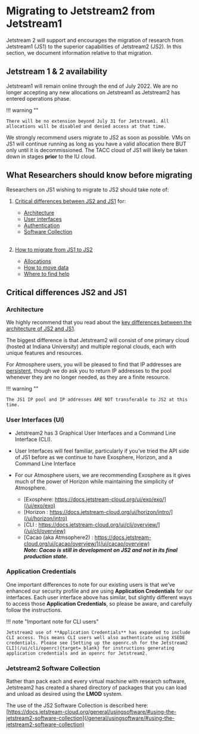 # Migrating to Jetstream2 from Jetstream1

Jetstream 2 will support and encourages the migration of research from Jetstream1 (JS1) to the superior capabilities of Jetstream2 (JS2).
In this section, we document information relative to that migration.

## Jetstream 1 & 2 availability

Jetstream1 will remain online through the end of July 2022. We are no longer accepting any new allocations on Jetstream1 as Jetstream2 has entered operations phase.

!!! warning ""

    There will be no extension beyond July 31 for Jetstream1. All allocations will be disabled and denied access at that time.

We strongly recommend users migrate to JS2 as soon as possible. VMs on JS1 will continue running as long as you have a valid allocation there BUT only until it is decommissioned. The TACC cloud of JS1 will likely be taken down in stages **prior** to the IU cloud.

## What Researchers should know before migrating

Researchers on JS1 wishing to migrate to JS2 should take note of:

1. [Critical differences between JS2 and JS1](#CriticalDifferences) for:
    * [Architecture](#Architecture)
    * [User interfaces](#UI)
    * [Authentication](#ApplicationCredentials)
    * [Software Collection](#SoftwareCollection) </br><br>

2. [How to migrate from JS1 to JS2](migration_overview.md)
    * [Allocations](/migration/how_to_migrate/#Allocations)
    * [How to move data](/migration/how_to_migrate/#MoveData)
    * [Where to find help](/migration/how_to_migrate/#GetHelp)

## Critical differences JS2 and JS1 <a name="CriticalDifferences"></a>

### Architecture <a name="Architecture"></a>

We highly recommend that you read about the [key differences between the architecture of JS2 and JS1](/overview/keydiff/#key-differences-between-jetstream1-and-jetstream2).

The biggest difference is that Jetstream2 will consist of one primary cloud (hosted at Indiana University) and multiple regional clouds, each with unique features and resources.

For Atmosphere users, you will be pleased to find that IP addresses are [persistent](/overview/network/#PersistentIP), though we do ask you to return IP addresses to the pool whenever they are no longer needed, as they are a finite resource.

!!! warning ""

    The JS1 IP pool and IP addresses ARE NOT transferable to JS2 at this time.

### User Interfaces (UI)<a name="UI"></a>

* Jetstream2 has 3 Graphical User Interfaces and a Command Line Interface (CLI).
* User Interfaces will feel familiar, particularly if you’ve tried the API side of JS1 before as we continue to have Exosphere, Horizon, and a Command Line Interface
* For our Atmosphere users, we are recommending Exosphere as it gives much of the power of Horizon while maintaining the simplicity of Atmosphere.

    * [Exosphere: https://docs.jetstream-cloud.org/ui/exo/exo/](/ui/exo/exo)
    * [Horizon : https://docs.jetstream-cloud.org/ui/horizon/intro/](/ui/horizon/intro)
    * [CLI : https://docs.jetstream-cloud.org/ui/cli/overview/](/ui/cli/overview)
    * [Cacao (aka Atmsophere2) : https://docs.jetstream-cloud.org/ui/cacao/overview/](/ui/cacao/overview) </br> ***Note: Cacao is still in development on JS2 and not in its final production state.***


### Application Credentials<a name="ApplicationCredentials"></a>
One important differences to note for our existing users is that we’ve enhanced our security profile and are using **Application Credentials** for our interfaces. Each user interface above has similar, but slightly different ways to access those **Application Credentials**, so please be aware, and carefully follow the instructions.

!!! note "Important note for CLI users"

    Jetstream2 use of **Application Credentials** has expanded to include CLI access. This means CLI users well also authenticate using XSEDE credentials. Please see [Setting up the openrc.sh for the Jetstream2 CLI](/ui/cli/openrc){target=_blank} for instructions generating application credentials and an openrc for Jetstream2.


### Jetstream2 Software Collection<a name="SoftwareCollection"></a>
Rather than pack each and every virtual machine with research software, Jetstream2 has created a shared directory of packages that you can load and unload as desired using the **LMOD** system.

The use of the JS2 Software Collection is described here:</br>
[https://docs.jetstream-cloud.org/general/usingsoftware/#using-the-jetstream2-software-collection](/general/usingsoftware/#using-the-jetstream2-software-collection)
